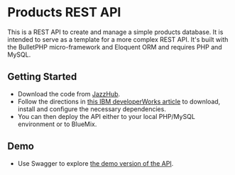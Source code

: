 # Products REST API

This is a REST API to create and manage a simple products database. It is intended to serve as a template for a more complex REST API. It's built with the BulletPHP micro-framework and Eloquent ORM and requires PHP and MySQL.

## Getting Started

* Download the code from [JazzHub](https://hub.jazz.net/project/vvaswani/products-api). 
* Follow the directions in [this IBM developerWorks article](http://www.ibm.com/developerworks/library/wa-deployrest-app/index.html) to download, install and configure the necessary dependencies. 
* You can then deploy the API either to your local PHP/MySQL environment or to BlueMix.

## Demo
* Use Swagger to explore [the demo version of the API](http://products-api.ng.bluemix.net/api-docs/swagger-ui/#!/products).
